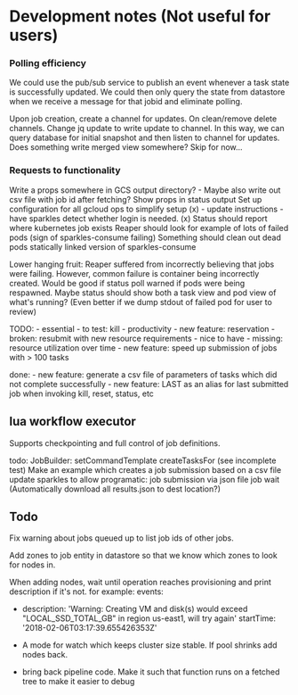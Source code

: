 # Development notes (Not useful for users)

### Polling efficiency

We could use the pub/sub service to publish an event whenever a task state is successfully updated.  We could then only query the
state from datastore when we receive a message for that jobid and eliminate polling.

Upon job creation, create a channel for updates.  On clean/remove delete channels.
Change jq update to write update to channel.  In this way, we can query database for initial snapshot and then listen to channel for updates.
Does something write merged view somewhere?  Skip for now...

### Requests to functionality

Write a props somewhere in GCS output directory?
    - Maybe also write out csv file with job id after fetching?
Show props in status output
Set up configuration for all gcloud ops to simplify setup (x)
    - update instructions 
    - have sparkles detect whether login is needed. (x)
Status should report where kubernetes job exists
Reaper should look for example of lots of failed pods (sign of sparkles-consume failing)
Something should clean out dead pods
statically linked version of sparkles-consume

Lower hanging fruit: Reaper suffered from incorrectly believing that jobs
were failing. However, common failure is container being incorrectly
created. Would be good if status poll warned if pods were being respawned.
Maybe status should show both a task view and pod view of what's running?
(Even better if we dump stdout of failed pod for user to review)

TODO: 
    - essential
        - to test: kill
    - productivity
        - new feature: reservation
        - broken: resubmit with new resource requirements
    - nice to have
        - missing: resource utilization over time
        - new feature: speed up submission of jobs with > 100 tasks

done:
    - new feature: generate a csv file of parameters of tasks which did not complete successfully
    - new feature: LAST as an alias for last submitted job when invoking kill, reset, status, etc


## lua workflow executor

Supports checkpointing and full control of job definitions.

todo:
    JobBuilder:
        setCommandTemplate
        createTasksFor
        (see incomplete test)
    Make an example which creates a job submission based on a csv file
    update sparkles to allow programatic:
        job submission via json file
        job wait (Automatically download all results.json to dest location?)

## Todo
Fix warning about jobs queued up to list job ids of other jobs.

Add zones to job entity in datastore so that we know which zones to look for nodes
in.

When adding nodes, wait until operation reaches provisioning and print
description if it's not.
for example:
  events:
  - description: 'Warning: Creating VM and disk(s) would exceed "LOCAL_SSD_TOTAL_GB"
      in region us-east1, will try again'
    startTime: '2018-02-06T03:17:39.655426353Z'

- A mode for watch which keeps cluster size stable. If pool shrinks add
  nodes back.

- bring back pipeline code. Make it such that function runs on a fetched
  tree to make it easier to debug

